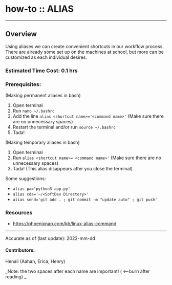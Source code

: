 # how-to :: ALIAS
---
## Overview
Using aliases we can create convenient shortcuts in our workflow process. There are already some set up on the machines at school, but more can be customized as each individual desires.

### Estimated Time Cost: 0.1 hrs

### Prerequisites:
(Making permanent aliases in bash)
1. Open terminal
2. Run ```nano ~/.bashrc```
3. Add the line ```alias <shortcut name>='<command name>'``` (Make sure there are no unnecessary spaces)
4. Restart the terminal and/or run ```source ~/.bashrc```
5. Tada!

(Making temporary aliases in bash)
1. Open terminal
2. Run ```alias <shortcut name>='<command name>'``` (Make sure there are no unnecessary spaces)
3. Tada! (This alias disappears after you close the terminal)

Some suggestions:
* ```alias pa='python3 app.py'```
* ```alias cda='~/<SoftDev Directory>'```
* ```alias send='git add . ; git commit -m "update auto" ; git push'```

### Resources
* https://phoenixnap.com/kb/linux-alias-command

---

Accurate as of (last update): 2022-mm-dd

#### Contributors:  
Henali (Aahan, Erica, Henry)

_Note: the two spaces after each name are important! ( <--burn after reading)  _